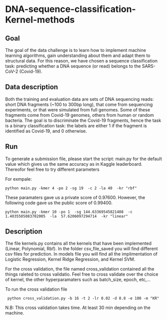 # DNA-sequence-classification-Kernel-methods



## Goal

The goal of the data challenge is to learn how to implement machine learning algorithms, gain understanding about them and adapt them to structural data.
For this reason, we have chosen a sequence classification task: predicting whether a DNA sequence (or read) belongs to the SARS-CoV-2 (Covid-19).


## Data description

Both the training and evaluation data are sets of DNA sequencing reads: short DNA fragments (~100 to 300bp long), that come from sequencing experiments, or that were simulated from full genomes. Some of these fragments come from Covid-19 genomes, others from human or random bacteria.
The goal is to discriminate the Covid-19 fragments, hence the task is a binary classification task: the labels are either 1 if the fragment is identified as Covid-19, and 0 otherwise.

## Run

To generate a submission file, please start the script: main.py for the default value which gives us the same accuracy as in Kaggle leaderboard. Thereofor feel free to try different parameters 

For exmpale: 

```
python main.py -kmer 4 -po 2 -sg 19  -c 2 -la 40  -kr "rbf" 
```

These paramaters gave us a private score of 0.97600. However, the following code gave us the public score  of 0.99400.


```
python main.py -kmer 10 -po 1  -sg 144.63369545821408  -c  1.4035505083702005  -la  57.6206097294714  -kr "linear" 
```


## Description

The file kernels.py contains all the kernels that have been implemented (Linear, Polynomial, Rbf). In the folder csv_file_saved you will find different csv files for prediction. In models file you will find all the implimentation of  Logistic Regression, Kernel Ridge Regression, and Kernel SVM.

For the cross validation, the file named cross_validation contained all the things raleted to cross validatio. Feel free to cross validate over the choice of kernel, the other hyperparamaters such as batch_size, epoch, etc,...

To run the cross validation file 

```
 python cross_validation.py -b 16 -t 2 -lr 0.02 -d 0.8 -e 100 -m "KR"
```
N.B: This cross validation takes time. At least 30 min depending on the machine.



